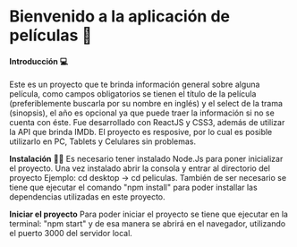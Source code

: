 # Bienvenido a la aplicación de películas 👋

#### Introducción 💻 

Este es un proyecto que te brinda información general sobre alguna película, como campos obligatorios se tienen el título de la película (preferiblemente buscarla por su nombre en inglés) y el select de la trama (sinopsis), el año es opcional ya que puede traer la información si no se cuenta con éste. Fue desarrollado con ReactJS y CSS3, además de utilizar la API que brinda IMDb. El proyecto es resposive, por lo cual es posible utilizarlo en PC, Tablets y Celulares sin problemas.

**Instalación**   👨‍💻 
Es necesario tener instalado Node.Js para poner inicializar el proyecto. Una vez instalado abrir la consola y entrar al directorio del proyecto Ejemplo:
 cd desktop ->  cd peliculas.  También de ser necesario se tiene que ejecutar el comando "npm install" para poder installar las dependencias utilizadas en este proyecto.

**Iniciar el proyecto** 
Para poder iniciar el proyecto se tiene que ejecutar en la terminal: "npm start" y de esa manera se abrirá en el navegador, utilizando el puerto 3000 del servidor local.